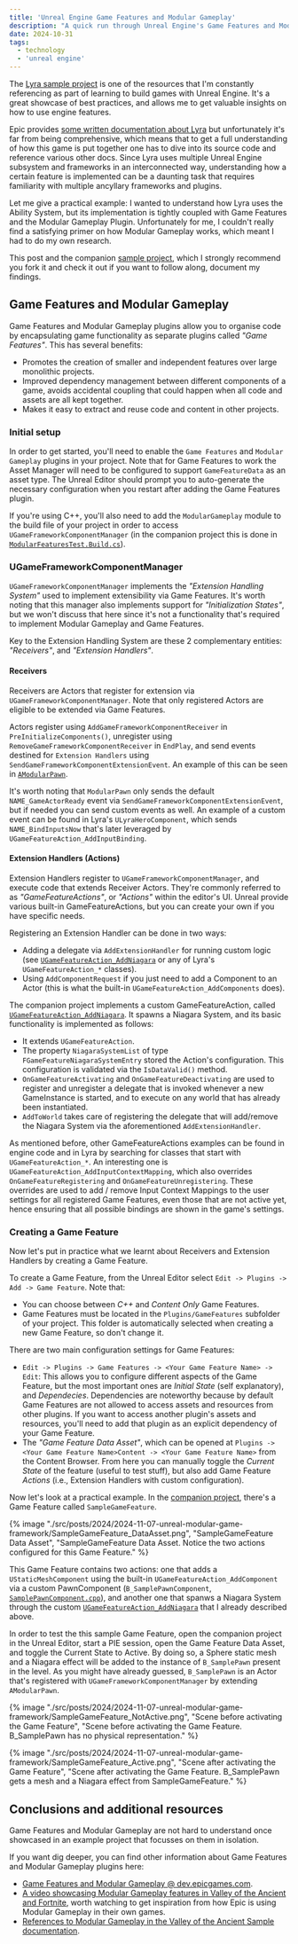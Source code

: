 ```yaml
---
title: 'Unreal Engine Game Features and Modular Gameplay'
description: "A quick run through Unreal Engine's Game Features and Modular Gameplay"
date: 2024-10-31
tags:
  - technology
  - 'unreal engine'
---
```


The [Lyra sample project](https://dev.epicgames.com/community/learning/paths/Z4/lyra-starter-game) is one of the resources that I'm constantly referencing as part of learning to build games with Unreal Engine. It's a great showcase of best practices, and allows me to get valuable insights on how to use engine features.

Epic provides [some written documentation about Lyra](https://dev.epicgames.com/documentation/en-us/unreal-engine/lyra-sample-game-in-unreal-engine?application_version=5.0) but unfortunately it's far from being comprehensive, which means that to get a full understanding of how this game is put together one has to dive into its source code and reference various other docs. Since Lyra uses multiple Unreal Engine subsystem and frameworks in an interconnected way, understanding how a certain feature is implemented can be a daunting task that requires familiarity with multiple ancyllary frameworks and plugins.

Let me give a practical example: I wanted to understand how Lyra uses the Ability System, but its implementation is tightly coupled with Game Features and the Modular Gameplay Plugin. Unfortunately for me, I couldn't really find a satisfying primer on how Modular Gameplay works, which meant I had to do my own research.

This post and the companion [sample project](https://github.com/guidorota/UE5_ModularFeaturesTest), which I strongly recommend you fork it and check it out if you want to follow along, document my findings.


## Game Features and Modular Gameplay

Game Features and Modular Gameplay plugins allow you to organise code by encapsulating game functionality as separate plugins called _"Game Features"_. This has several benefits:
* Promotes the creation of smaller and independent features over large monolithic projects.
* Improved dependency management between different components of a game, avoids accidental coupling that could happen when all code and assets are all kept together.
* Makes it easy to extract and reuse code and content in other projects.


### Initial setup

In order to get started, you'll need to enable the `Game Features` and `Modular Gameplay` plugins in your project. Note that for Game Features to work the Asset Manager will need to be configured to support `GameFeatureData` as an asset type. The Unreal Editor should prompt you to auto-generate the necessary configuration when you restart after adding the Game Features plugin.

If you're using C++, you'll also need to add the `ModularGameplay` module to the build file of your project in order to access `UGameFrameworkComponentManager` (in the companion project this is done in [`ModularFeaturesTest.Build.cs`](https://github.com/guidorota/UE5_ModularFeaturesTest/blob/main/Source/ModularFeaturesTest/ModularFeaturesTest.Build.cs#L11)).


### UGameFrameworkComponentManager

`UGameFrameworkComponentManager` implements the _"Extension Handling System"_ used to implement extensibility via Game Features. It's worth noting that this manager also implements support for _"Initialization States"_, but we won't discuss that here since it's not a functionality that's required to implement Modular Gameplay and Game Features.

Key to the Extension Handling System are these 2 complementary entities: _"Receivers"_, and _"Extension Handlers"_.


#### Receivers

Receivers are Actors that register for extension via `UGameFrameworkComponentManager`. Note that only registered Actors are eligible to be extended via Game Features.

Actors register using `AddGameFrameworkComponentReceiver` in `PreInitializeComponents()`, unregister using `RemoveGameFrameworkComponentReceiver` in `EndPlay`, and send events destined for `Extension Handlers` using `SendGameFrameworkComponentExtensionEvent`. An example of this can be seen in [`AModularPawn`](https://github.com/guidorota/UE5_ModularFeaturesTest/blob/main/Source/ModularFeaturesTest/Private/ModularGameplayActorBase/ModularPawn.cpp).

It's worth noting that `ModularPawn` only sends the default `NAME_GameActorReady` event via `SendGameFrameworkComponentExtensionEvent`, but if needed you can send custom events as well. An example of a custom event can be found in Lyra's `ULyraHeroComponent`, which sends `NAME_BindInputsNow` that's later leveraged by `UGameFeatureAction_AddInputBinding`.


#### Extension Handlers (Actions)

Extension Handlers register to `UGameFrameworkComponentManager`, and execute code that extends Receiver Actors. They're commonly referred to as _"GameFeatureActions"_, or _"Actions"_ within the editor's UI. Unreal provide various built-in GameFeatureActions, but you can create your own if you have specific needs.

Registering an Extension Handler can be done in two ways:
* Adding a delegate via `AddExtensionHandler` for running custom logic (see [`UGameFeatureAction_AddNiagara`](https://github.com/guidorota/UE5_ModularFeaturesTest/blob/main/Source/ModularFeaturesTest/Private/GameFeatures/GameFeatureAction_AddNiagara.cpp) or any of Lyra's `UGameFeatureAction_*` classes).
* Using `AddComponentRequest` if you just need to add a Component to an Actor (this is what the built-in `UGameFeatureAction_AddComponents` does).

The companion project implements a custom GameFeatureAction, called [`UGameFeatureAction_AddNiagara`](https://github.com/guidorota/UE5_ModularFeaturesTest/blob/main/Source/ModularFeaturesTest/Private/GameFeatures/GameFeatureAction_AddNiagara.cpp). It spawns a Niagara System, and its basic functionality is implemented as follows:
* It extends `UGameFeatureAction`.
* The property `NiagaraSystemList` of type `FGameFeatureNiagaraSystemEntry` stored the Action's configuration. This configuration is validated via the `IsDataValid()` method.
* `OnGameFeatureActivating` and `OnGameFeatureDeactivating` are used to register and unregister a delegate that is invoked whenever a new GameInstance is started, and to execute on any world that has already been instantiated.
* `AddToWorld` takes care of registering the delegate that will add/remove the Niagara System via the aforementioned `AddExtensionHandler`.

As mentioned before, other GameFeatureActions examples can be found in engine code and in Lyra by searching for classes that start with `UGameFeatureAction_*`. An interesting one is `UGameFeatureAction_AddInputContextMapping`, which also overrides `OnGameFeatureRegistering` and `OnGameFeatureUnregistering`. These overrides are used to add / remove Input Context Mappings to the user settings for all registered Game Features, even those that are not active yet, hence ensuring that all possible bindings are shown in the game's settings.


### Creating a Game Feature

Now let's put in practice what we learnt about Receivers and Extension Handlers by creating a Game Feature.

To create a Game Feature, from the Unreal Editor select `Edit -> Plugins -> Add -> Game Feature`. Note that:
* You can choose between _C++_ and _Content Only_ Game Features.
* Game Features must be located in the `Plugins/GameFeatures` subfolder of your project. This folder is automatically selected when creating a new Game Feature, so don't change it.

There are two main configuration settings for Game Features:
* `Edit -> Plugins -> Game Features -> <Your Game Feature Name> -> Edit`: This allows you to configure different aspects of the Game Feature, but the most important ones are _Initial State_ (self explanatory), and _Dependecies_. Dependencies are noteworthy because by default Game Features are not allowed to access assets and resources from other plugins. If you want to access another plugin's assets and resources, you'll need to add that plugin as an explicit dependency of your Game Feature.
* The _"Game Feature Data Asset"_, which can be opened at `Plugins -> <Your Game Feature Name>Content -> <Your Game Feature Name>` from the Content Browser. From here you can manually toggle the _Current State_ of the feature (useful to test stuff), but also add Game Feature _Actions_ (i.e., Extension Handlers with custom configuration).

Now let's look at a practical example. In the [companion project](https://github.com/guidorota/UE5_ModularFeaturesTest), there's a Game Feature called `SampleGameFeature`.

{% image "./src/posts/2024/2024-11-07-unreal-modular-game-framework/SampleGameFeature_DataAsset.png", "SampleGameFeature Data Asset", "SampleGameFeature Data Asset. Notice the two actions configured for this Game Feature." %}

This Game Feature contains two actions: one that adds a `UStaticMeshComponent` using the built-in `UGameFeatureAction_AddComponent` via a custom PawnComponent (`B_SamplePawnComponent`, [`SamplePawnComponent.cpp`](https://github.com/guidorota/UE5_ModularFeaturesTest/blob/main/Plugins/GameFeatures/SampleGameFeature/Source/SampleGameFeatureRuntime/Private/Components/SamplePawnComponent.cpp)), and another one that spanws a Niagara System through the custom [`UGameFeatureAction_AddNiagara`](https://github.com/guidorota/UE5_ModularFeaturesTest/blob/main/Source/ModularFeaturesTest/Private/GameFeatures/GameFeatureAction_AddNiagara.cpp) that I already described above.

In order to test the this sample Game Feature, open the companion project in the Unreal Editor, start a PIE session, open the Game Feature Data Asset, and toggle the Current State to Active. By doing so, a Sphere static mesh and a Niagara effect will be added to the instance of `B_SamplePawn` present in the level. As you might have already guessed, `B_SamplePawn` is an Actor that's registered with `UGameFrameworkComponentManager` by extending `AModularPawn`.

{% image "./src/posts/2024/2024-11-07-unreal-modular-game-framework/SampleGameFeature_NotActive.png", "Scene before activating the Game Feature", "Scene before activating the Game Feature. B_SamplePawn has no physical representation." %}

{% image "./src/posts/2024/2024-11-07-unreal-modular-game-framework/SampleGameFeature_Active.png", "Scene after activating the Game Feature", "Scene after activating the Game Feature. B_SamplePawn gets a mesh and a Niagara effect from SampleGameFeature." %}

## Conclusions and additional resources

Game Features and Modular Gameplay are not hard to understand once showcased in an example project that focusses on them in isolation.

If you want dig deeper, you can find other information about Game Features and Modular Gameplay plugins here:
* [Game Features and Modular Gameplay @ dev.epicgames.com](https://dev.epicgames.com/documentation/en-us/unreal-engine/game-features-and-modular-gameplay-in-unreal-engine).
* [A video showcasing Modular Gameplay features in Valley of the Ancient and Fortnite](https://www.youtube.com/watch?v=7F28p564kuY&ab_channel=UnrealEngine), worth watching to get inspiration from how Epic is using Modular Gameplay in their own games.
* [References to Modular Gameplay in the Valley of the Ancient Sample documentation](https://dev.epicgames.com/documentation/en-us/unreal-engine/valley-of-the-ancient-sample-game-for-unreal-engine#buildingmodulargameplay).